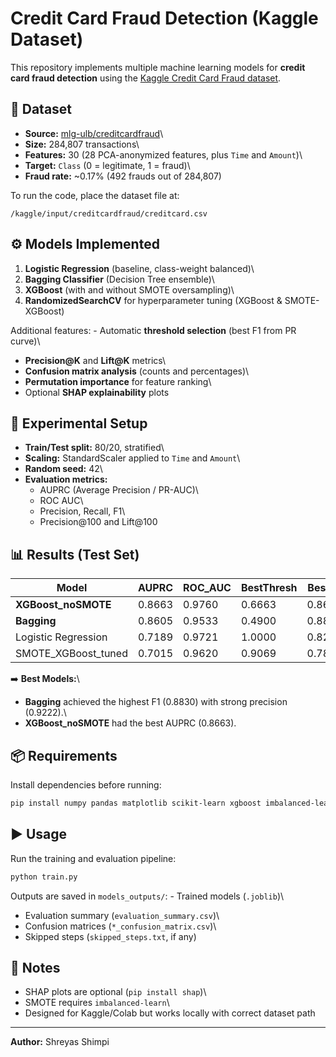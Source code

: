# Credit Card Fraud Detection (Kaggle Dataset)

This repository implements multiple machine learning models for **credit
card fraud detection** using the [Kaggle Credit Card Fraud
dataset](https://www.kaggle.com/datasets/mlg-ulb/creditcardfraud).

## 📂 Dataset

-   **Source:**
    [mlg-ulb/creditcardfraud](https://www.kaggle.com/datasets/mlg-ulb/creditcardfraud)\
-   **Size:** 284,807 transactions\
-   **Features:** 30 (28 PCA-anonymized features, plus `Time` and
    `Amount`)\
-   **Target:** `Class` (0 = legitimate, 1 = fraud)\
-   **Fraud rate:** \~0.17% (492 frauds out of 284,807)

To run the code, place the dataset file at:

    /kaggle/input/creditcardfraud/creditcard.csv

## ⚙️ Models Implemented

1.  **Logistic Regression** (baseline, class-weight balanced)\
2.  **Bagging Classifier** (Decision Tree ensemble)\
3.  **XGBoost** (with and without SMOTE oversampling)\
4.  **RandomizedSearchCV** for hyperparameter tuning (XGBoost &
    SMOTE-XGBoost)

Additional features: - Automatic **threshold selection** (best F1 from
PR curve)\
- **Precision@K** and **Lift@K** metrics\
- **Confusion matrix analysis** (counts and percentages)\
- **Permutation importance** for feature ranking\
- Optional **SHAP explainability** plots

## 🧪 Experimental Setup

-   **Train/Test split:** 80/20, stratified\
-   **Scaling:** StandardScaler applied to `Time` and `Amount`\
-   **Random seed:** 42\
-   **Evaluation metrics:**
    -   AUPRC (Average Precision / PR-AUC)\
    -   ROC AUC\
    -   Precision, Recall, F1\
    -   Precision@100 and Lift@100

## 📊 Results (Test Set)

| Model                | AUPRC  | ROC_AUC | BestThresh | BestF1 | Precision | Recall | F1    | Precision@100 | Lift@100 |
|-----------------------|--------|---------|------------|--------|-----------|--------|-------|---------------|----------|
| **XGBoost_noSMOTE**   | 0.8663 | 0.9760  | 0.6663     | 0.8646 | 0.8737    | 0.8469 | 0.8601 | 0.8300        | 482.43   |
| **Bagging**           | 0.8605 | 0.9533  | 0.4900     | 0.8877 | 0.9222    | 0.8469 | 0.8830 | 0.8500        | 494.05   |
| Logistic Regression   | 0.7189 | 0.9721  | 1.0000     | 0.8247 | 0.8247    | 0.8163 | 0.8205 | 0.8000        | 464.99   |
| SMOTE_XGBoost_tuned   | 0.7015 | 0.9620  | 0.9069     | 0.7876 | 0.7600    | 0.7755 | 0.7677 | 0.7600        | 441.74   |


➡️ **Best Models:**\
- **Bagging** achieved the highest F1 (0.8830) with strong precision
(0.9222).\
- **XGBoost_noSMOTE** had the best AUPRC (0.8663).

## 📦 Requirements

Install dependencies before running:

``` bash
pip install numpy pandas matplotlib scikit-learn xgboost imbalanced-learn shap seaborn joblib
```

## ▶️ Usage

Run the training and evaluation pipeline:

``` bash
python train.py
```

Outputs are saved in `models_outputs/`: - Trained models (`.joblib`)\
- Evaluation summary (`evaluation_summary.csv`)\
- Confusion matrices (`*_confusion_matrix.csv`)\
- Skipped steps (`skipped_steps.txt`, if any)

## 📌 Notes

-   SHAP plots are optional (`pip install shap`)\
-   SMOTE requires `imbalanced-learn`\
-   Designed for Kaggle/Colab but works locally with correct dataset
    path

------------------------------------------------------------------------

**Author:** Shreyas Shimpi
